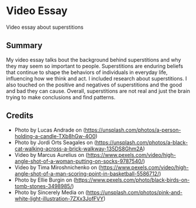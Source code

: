 # Video Essay
 Video essay about superstitions

## Summary
My video essay talks bout the background behind superstitions and why they may seem so important to people. 
Superstitions are enduring beliefs that continue to shape the behaviors of individuals in everyday life, 
influencing how we think and act. I included research about superstitions. I also touched on the positive and negatives of superstitions
and the good and bad they can cause. Overall, superstitions are not real and just the brain trying to make conclusions and find patterns.

## Credits
* Photo by Lucas Andrade on (https://unsplash.com/photos/a-person-holding-a-candle-TXb8hGw-4O0)
* Photo by Jordi Orts Seagales on (https://unsplash.com/photos/a-black-cat-walking-across-a-brick-walkway-135DS8Ghm2A)
* Video by Marcus Aurelius on (https://www.pexels.com/video/high-angle-shot-of-a-woman-putting-on-socks-9787540/)
* Video by Tima Miroshnichenko on (https://www.pexels.com/video/high-angle-shot-of-a-man-scoring-point-in-basketball-5586712/)
* Photo by Ellie Burgin on (https://www.pexels.com/photo/black-birds-on-tomb-stones-3498985/)
* Photo by Sincerely Media on (https://unsplash.com/photos/pink-and-white-light-illustration-7ZXx3JofFVY)